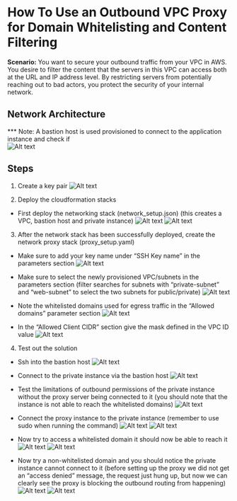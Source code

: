 # How To Use an Outbound VPC Proxy for Domain Whitelisting and Content Filtering

**Scenario:** You want to secure your outbound traffic from your VPC in AWS. You desire to filter the content that the servers in this VPC can access both at the URL and IP address level. By restricting servers from potentially reaching out to bad actors, you protect the security of your internal network.

## Network Architecture
*** Note: A bastion host is used provisioned to connect to the application instance and check if  
![Alt text](photos/vpc1.png)

## Steps
1. Create a key pair
![Alt text](photos/key_pair1.png)

2. Deploy the cloudformation stacks
- First deploy the networking stack (network_setup.json) (this creates a VPC, bastion host and private instance)
![Alt text](photos/cfn1.png)
![Alt text](photos/cfn2.png)

3. After the network stack has been successfully deployed, create the network proxy stack (proxy_setup.yaml)
- Make sure to add your key name under “SSH Key name” in the parameters section
![Alt text](photos/cfn3.png)

- Make sure to select the newly provisioned VPC/subnets in the parameters section (filter searches for subnets with “private-subnet” and “web-subnet” to select the two subnets for public/private)
![Alt text](photos/cfn4.png)

- Note the whitelisted domains used for egress traffic in the “Allowed domains” parameter section
![Alt text](photos/cfn5.png)

- In the “Allowed Client CIDR” section give the mask defined in the VPC ID value
![Alt text](photos/cfn6.png)

4. Test out the solution
- Ssh into the bastion host 
![Alt text](photos/ec2-1.png)

- Connect to the private instance via the bastion host 
![Alt text](photos/ec2-2.png)

- Test the limitations of outbound permissions of the private instance without the proxy server being connected to it (you should note that the instance is not able to reach the whitelisted domains) 
![Alt text](photos/ec2-3.png)

- Connect the proxy instance to the private instance (remember to use sudo when running the command)
![Alt text](photos/ec2-4.png)
![Alt text](photos/ec2-5.png)

- Now try to access a whitelisted domain it should now be able to reach it
![Alt text](photos/ec2-7.png)
![Alt text](photos/ec2-8.png)

- Now try a non-whitelisted domain and you should notice the private instance cannot connect to it (before setting up the proxy we did not get an “access denied” message, the request just hung up, but now we can clearly see the proxy is blocking the outbound routing from happening)
![Alt text](photos/ec2-9.png)
![Alt text](photos/ec2-10.png)
